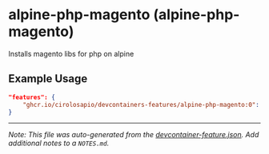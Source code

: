 
# alpine-php-magento (alpine-php-magento)

Installs magento libs for php on alpine

## Example Usage

```json
"features": {
    "ghcr.io/cirolosapio/devcontainers-features/alpine-php-magento:0": {}
}
```





---

_Note: This file was auto-generated from the [devcontainer-feature.json](https://github.com/cirolosapio/devcontainers-features/blob/main/src/alpine-php-magento/devcontainer-feature.json).  Add additional notes to a `NOTES.md`._
